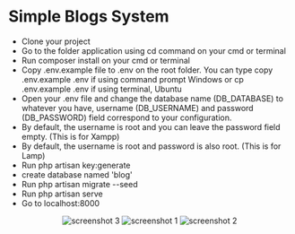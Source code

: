 # Simple Blogs System

* Clone your project
* Go to the folder application using cd command on your cmd or terminal
* Run composer install on your cmd or terminal
* Copy .env.example file to .env on the root folder. You can type copy .env.example .env if using command prompt Windows or cp .env.example .env if using terminal, Ubuntu
* Open your .env file and change the database name (DB_DATABASE) to whatever you have, username (DB_USERNAME) and password (DB_PASSWORD) field correspond to your configuration. 
* By default, the username is root and you can leave the password field empty. (This is for Xampp) 
* By default, the username is root and password is also root. (This is for Lamp)
* Run php artisan key:generate
* create database named 'blog'
* Run php artisan migrate --seed
* Run php artisan serve
* Go to localhost:8000

<p align="center">
<img src="https://i.imgur.com/SMkW7em.png" alt="screenshot 3">
<img src="https://i.imgur.com/IqjNDde.png" alt="screenshot 1">
<img src="https://i.imgur.com/MMeUQn6.png" alt="screenshot 2">

</p>
